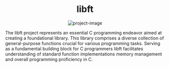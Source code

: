 <h1 align="center" id="title">libft</h1>

<p align="center"><img src="https://socialify.git.ci/natamazy/libft/image?font=Bitter&amp;language=1&amp;name=1&amp;owner=1&amp;theme=Auto" alt="project-image"></p>

<p id="description">The libft project represents an essential C programming endeavor aimed at creating a foundational library. This library comprises a diverse collection of general-purpose functions crucial for various programming tasks. Serving as a fundamental building block for C programmers libft facilitates understanding of standard function implementations memory management and overall programming proficiency in C.</p>
